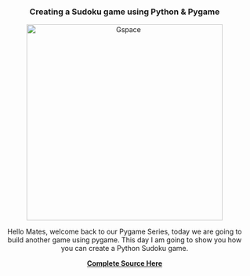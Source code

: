<center>
<h3>Creating a Sudoku game using Python & Pygame</h3>
<img src="https://raw.githubusercontent.com/koktripura/tradisudoku/main/Galaxy%20Space%20Fighter%20(2).png" alt="Gspace" width="400" height="400">
<p>Hello Mates, welcome back to our Pygame Series, today we are going to build another game using pygame. This day I am going to show you how you can create a Python Sudoku game. </p>
  <a href="https://thecodezine.com/easy-learn-python-space-shooter-game-building-using-pygame/"><b>Complete Source Here</b></a>
</center>
